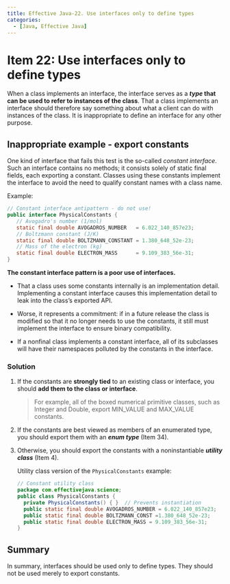 ```yaml
---
title: Effective Java-22. Use interfaces only to define types
categories:
  - [Java, Effective Java]
---
```


# Item 22: Use interfaces only to define types

When a class implements an interface, the interface serves as a ***type* that can be used to refer to instances of the class**. That a class implements an interface should therefore say something about what a client can do with instances of the class. It is inappropriate to define an interface for any other purpose. 

## Inappropriate example - export constants

One kind of interface that fails this test is the so-called *constant interface*. Such an interface contains no methods; it consists solely of static final fields, each exporting a constant. Classes using these constants implement the interface to avoid the need to qualify constant names with a class name.

Example:

```java
// Constant interface antipattern - do not use!
public interface PhysicalConstants {
   // Avogadro's number (1/mol)
   static final double AVOGADROS_NUMBER   = 6.022_140_857e23;
   // Boltzmann constant (J/K)
   static final double BOLTZMANN_CONSTANT = 1.380_648_52e-23;
   // Mass of the electron (kg)
   static final double ELECTRON_MASS      = 9.109_383_56e-31;
}
```

**The constant interface pattern is a poor use of interfaces.**

- That a class uses some constants internally is an implementation detail. Implementing a constant interface causes this implementation detail to leak into the class’s exported API.

- Worse, it represents a commitment: if in a future release the class is modified so that it no longer needs to use the constants, it still must implement the interface to ensure binary compatibility.

- If a nonfinal class implements a constant interface, all of its subclasses will have their namespaces polluted by the constants in the interface.

### Solution

1. If the constants are **strongly tied** to an existing class or interface, you should **add them to the class or interface**.

   > For example, all of the boxed numerical primitive classes, such as Integer and Double, export MIN_VALUE and MAX_VALUE constants.

2. If the constants are best viewed as members of an enumerated type, you should export them with an ***enum type*** (Item 34).

3. Otherwise, you should export the constants with a noninstantiable ***utility class*** (Item 4).

   Utility class version of the `PhysicalConstants` example:

   ```java
   // Constant utility class
   package com.effectivejava.science;
   public class PhysicalConstants {
     private PhysicalConstants() { }  // Prevents instantiation
     public static final double AVOGADROS_NUMBER = 6.022_140_857e23;
     public static final double BOLTZMANN_CONST =1.380_648_52e-23;
     public static final double ELECTRON_MASS = 9.109_383_56e-31;
   }
   ```

   

## Summary

In summary, interfaces should be used only to define types. They should not be used merely to export constants.